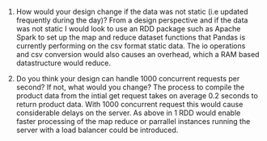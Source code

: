 1. How would your design change if the data was not static (i.e updated frequently
during the day)?
From a design perspective and if the data was not static I would look to use an RDD package such as Apache Spark to set up the map and reduce dataset functions that Pandas is currently performing on the csv format static data. The io operations and csv conversion would also causes an overhead, which a RAM based datastructure would reduce.

2. Do you think your design can handle 1000 concurrent requests per second? If not, what
would you change?
The process to compile the product data from the intial get request takes on average 0.2 seconds to return product data. With 1000 concurrent request this would cause considerable delays on the server. As above in 1 RDD would enable faster processing of the map reduce or parrallel instances running the server with a load balancer could be introduced.
